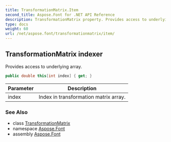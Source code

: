 ```yaml
---
title: TransformationMatrix.Item
second_title: Aspose.Font for .NET API Reference
description: TransformationMatrix property. Provides access to underlying array
type: docs
weight: 60
url: /net/aspose.font/transformationmatrix/item/
---
```

## TransformationMatrix indexer

Provides access to underlying array.

```csharp
public double this[int index] { get; }
```

| Parameter | Description |
| --- | --- |
| index | Index in transformation matrix array. |

### See Also

* class [TransformationMatrix](../)
* namespace [Aspose.Font](../../../aspose.font/)
* assembly [Aspose.Font](../../../)


